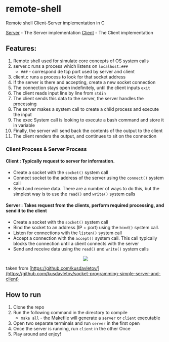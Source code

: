 # remote-shell
Remote shell Client-Server implementation in C

[Server](server) - The Server implementation
[Client](client) - The Client implementation

## Features:
1. Remote shell used for simulate core concepts of OS system calls
2. server.c runs a process which listens on `localhost:###`
   * `###` - correspond de tcp port used by server and client
3. client.c runs a process to look for that socket address
4. If the server is there and accepting, create a new socket connection
5. The connection stays open indefinitely, until the client inputs `exit`
6. The client reads input line by line from `stdin`
7. The client sends this data to the server, the server handles the processing
8. The server makes a system call to create a child process and execute the input
9. The exec System call is looking to execute a bash command and store it in variable
10. Finally, the server will send back the contents of the output to the client
11. The client renders the output, and continues to sit on the connection

### Client Process & Server Process

#### Client : Typically request to server for information.

* Create a socket with the ```socket()``` system call
* Connect socket to the address of the server using the ```connect()``` system call
* Send and receive data. There are a number of ways to do this, but the simplest way is to use the ```read()``` and ```write()``` system calls

#### Server : Takes request from the clients, perform required processing, and send it to the client

* Create a socket with the ```socket()``` system call
* Bind the socket to an address (IP + port) using the ```bind()``` system call.
* Listen for connections with the ```listen()``` system call
* Accept a connection with the ```accept()``` system call. This call typically blocks the connection until a client connects with the server
* Send and receive data using the ```read()``` and ```write()``` system calls

<p align="center">
  <img src="https://user-images.githubusercontent.com/19291492/44955906-363dae80-aef6-11e8-9795-161a90f30b1e.png"/>
</p>

taken from [https://github.com/kusdavletov/](https://github.com/kusdavletov/socket-programming-simple-server-and-client)

## How to run
1. Clone the repo
2. Run the following command in the directory to compile
   * `make all` - the Makefile will generate a `server` or `client` executable
3. Open two separate terminals and run `server` in the first open
4. Once the server is running, run `client` in the other Once
5. Play around and enjoy!